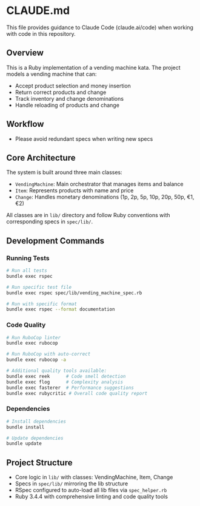 # CLAUDE.md

This file provides guidance to Claude Code (claude.ai/code) when working with code in this repository.

## Overview
This is a Ruby implementation of a vending machine kata. The project models a vending machine that can:
- Accept product selection and money insertion
- Return correct products and change
- Track inventory and change denominations
- Handle reloading of products and change

## Workflow
- Please avoid redundant specs when writing new specs

## Core Architecture
The system is built around three main classes:
- `VendingMachine`: Main orchestrator that manages items and balance
- `Item`: Represents products with name and price
- `Change`: Handles monetary denominations (1p, 2p, 5p, 10p, 20p, 50p, €1, €2)

All classes are in `lib/` directory and follow Ruby conventions with corresponding specs in `spec/lib/`.

## Development Commands

### Running Tests
```bash
# Run all tests
bundle exec rspec

# Run specific test file
bundle exec rspec spec/lib/vending_machine_spec.rb

# Run with specific format
bundle exec rspec --format documentation
```

### Code Quality
```bash
# Run RuboCop linter
bundle exec rubocop

# Run RuboCop with auto-correct
bundle exec rubocop -a

# Additional quality tools available:
bundle exec reek      # Code smell detection
bundle exec flog      # Complexity analysis
bundle exec fasterer  # Performance suggestions
bundle exec rubycritic # Overall code quality report
```

### Dependencies
```bash
# Install dependencies
bundle install

# Update dependencies
bundle update
```

## Project Structure
- Core logic in `lib/` with classes: VendingMachine, Item, Change
- Specs in `spec/lib/` mirroring the lib structure
- RSpec configured to auto-load all lib files via `spec_helper.rb`
- Ruby 3.4.4 with comprehensive linting and code quality tools
